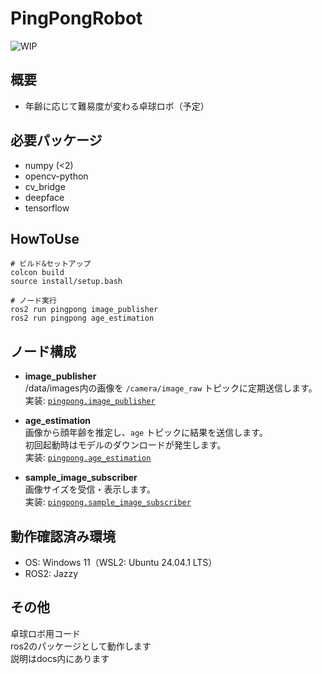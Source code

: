 ﻿# PingPongRobot
![WIP](https://img.shields.io/badge/status-開発中-yellow)

## 概要
- 年齢に応じて難易度が変わる卓球ロボ（予定）

## 必要パッケージ
- numpy (<2)
- opencv-python
- cv_bridge
- deepface
- tensorflow

## HowToUse
```(bash)
# ビルド&セットアップ
colcon build
source install/setup.bash

# ノード実行
ros2 run pingpong image_publisher
ros2 run pingpong age_estimation
```

## ノード構成
- **image_publisher**  
  /data/images内の画像を `/camera/image_raw` トピックに定期送信します。  
  実装: [`pingpong.image_publisher`](src/pingpong/pingpong/image_publisher.py)

- **age_estimation**  
  画像から顔年齢を推定し、`age` トピックに結果を送信します。  
  初回起動時はモデルのダウンロードが発生します。  
  実装: [`pingpong.age_estimation`](src/pingpong/pingpong/age_estimation.py)

- **sample_image_subscriber**  
  画像サイズを受信・表示します。  
  実装: [`pingpong.sample_image_subscriber`](src/pingpong/pingpong/sample_image_subscriber.py)

## 動作確認済み環境
- OS: Windows 11（WSL2: Ubuntu 24.04.1 LTS）
- ROS2: Jazzy

## その他
卓球ロボ用コード  
ros2のパッケージとして動作します  
説明はdocs内にあります  


